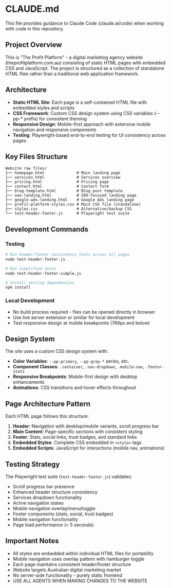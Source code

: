 # CLAUDE.md

This file provides guidance to Claude Code (claude.ai/code) when working with code in this repository.

## Project Overview

This is "The Profit Platform" - a digital marketing agency website (theprofitplatform.com.au) consisting of static HTML pages with embedded CSS and JavaScript. The project is structured as a collection of standalone HTML files rather than a traditional web application framework.

## Architecture

- **Static HTML Site**: Each page is a self-contained HTML file with embedded styles and scripts
- **CSS Framework**: Custom CSS design system using CSS variables (--pp-* prefix) for consistent theming
- **Responsive Design**: Mobile-first approach with extensive mobile navigation and responsive components
- **Testing**: Playwright-based end-to-end testing for UI consistency across pages

## Key Files Structure

```
Website raw files/
├── homepage.html              # Main landing page
├── services.html              # Services overview
├── pricing.html               # Pricing page
├── contact.html               # Contact form
├── blog-template.html         # Blog post template
├── seo-landing.html           # SEO-focused landing page
├── google-ads-landing.html    # Google Ads landing page
├── profit-platform-styles.css # Main CSS file (standalone)
├── styles.css                 # Alternative/backup CSS
└── test-header-footer.js      # Playwright test suite
```

## Development Commands

### Testing
```bash
# Run header/footer consistency tests across all pages
node test-header-footer.js

# Run simplified tests
node test-header-footer-simple.js

# Install testing dependencies
npm install
```

### Local Development
- No build process required - files can be opened directly in browser
- Use live server extension or similar for local development
- Test responsive design at mobile breakpoints (768px and below)

## Design System

The site uses a custom CSS design system with:
- **Color Variables**: `--pp-primary`, `--pp-gray-*` series, etc.
- **Component Classes**: `.container`, `.nav-dropdown`, `.mobile-nav`, `.footer-stats`
- **Responsive Breakpoints**: Mobile-first design with desktop enhancements
- **Animations**: CSS transitions and hover effects throughout

## Page Architecture Pattern

Each HTML page follows this structure:
1. **Header**: Navigation with desktop/mobile variants, scroll progress bar
2. **Main Content**: Page-specific sections with consistent styling
3. **Footer**: Stats, social links, trust badges, and standard links
4. **Embedded Styles**: Complete CSS embedded in `<style>` tags
5. **Embedded Scripts**: JavaScript for interactions (mobile nav, animations)

## Testing Strategy

The Playwright test suite (`test-header-footer.js`) validates:
- Scroll progress bar presence
- Enhanced header structure consistency
- Services dropdown functionality
- Active navigation states
- Mobile navigation overlay/menu/toggle
- Footer components (stats, social, trust badges)
- Mobile navigation functionality
- Page load performance (< 5 seconds)

## Important Notes

- All styles are embedded within individual HTML files for portability
- Mobile navigation uses overlay pattern with hamburger toggle
- Each page maintains consistent header/footer structure
- Website targets Australian digital marketing market
- No server-side functionality - purely static frontend
- USE ALL AGENTS WHEN MAKING CHANGES TO THE WEBSITE